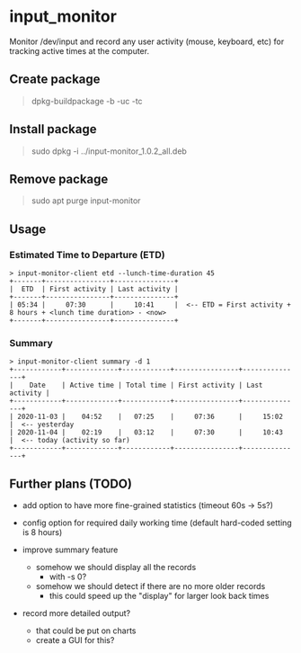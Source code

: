 # input_monitor
Monitor /dev/input and record any user activity (mouse, keyboard, etc)
for tracking active times at the computer.

## Create package
  > dpkg-buildpackage -b -uc -tc

## Install package
  > sudo dpkg -i ../input-monitor_1.0.2_all.deb

## Remove package
  > sudo apt purge input-monitor

## Usage
### Estimated Time to Departure (ETD)
```
> input-monitor-client etd --lunch-time-duration 45
+-------+----------------+---------------+
|  ETD  | First activity | Last activity |
+-------+----------------+---------------+
| 05:34 |     07:30      |     10:41     |  <-- ETD = First activity + 8 hours + <lunch time duration> - <now>
+-------+----------------+---------------+
```

### Summary
```
> input-monitor-client summary -d 1
+------------+-------------+------------+----------------+---------------+
|    Date    | Active time | Total time | First activity | Last activity |
+------------+-------------+------------+----------------+---------------+
| 2020-11-03 |    04:52    |   07:25    |     07:36      |     15:02     |  <-- yesterday
| 2020-11-04 |    02:19    |   03:12    |     07:30      |     10:43     |  <-- today (activity so far)
+------------+-------------+------------+----------------+---------------+
```

## Further plans (TODO)
- add option to have more fine-grained statistics (timeout 60s -> 5s?)

- config option for required daily working time (default hard-coded setting is 8 hours)

- improve summary feature
  - somehow we should display all the records
    - with -s 0?
  - somehow we should detect if there are no more older records
    - this could speed up the "display" for larger look back times

- record more detailed output?
  - that could be put on charts
  - create a GUI for this?
